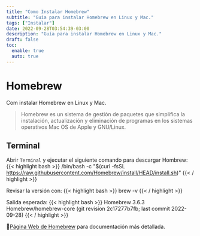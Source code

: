```yaml
---
title: "Como Instalar Homebrew"
subtitle: "Guía para instalar Homebrew en Linux y Mac."
tags: ["Instalar"]
date: 2022-09-28T03:54:39-03:00
description: "Guía para instalar Homebrew en Linux y Mac."
draft: false
toc:
  enable: true
  auto: true
---
```


# Homebrew
Com instalar Homebrew en Linux y Mac.

> Homebrew es un sistema de gestión de paquetes que simplifica la instalación, actualización y eliminación de programas en los sistemas operativos Mac OS de Apple y GNU/Linux.

## Terminal
Abrir `Terminal` y ejecutar el siguiente comando para descargar Hombrew:
{{< highlight bash >}}
/bin/bash -c "$(curl -fsSL https://raw.githubusercontent.com/Homebrew/install/HEAD/install.sh)"
{{< / highlight >}}

Revisar la versión con:
{{< highlight bash >}}
brew -v
{{< / highlight >}}

Salida esperada:
{{< highlight bash >}}
Homebrew 3.6.3
Homebrew/homebrew-core (git revision 2c17277b7fb; last commit 2022-09-28)
{{< / highlight >}}

:link:[Página Web de Homebrew](https://brew.sh/) para documentación más detallada.
